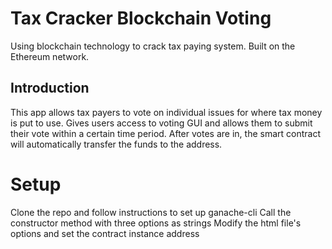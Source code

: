 # Tax Cracker Blockchain Voting 
Using blockchain technology to crack tax paying system. Built on the Ethereum network.

## Introduction
This app allows tax payers to vote on individual issues for where tax money is put to use. Gives users access to voting GUI and allows them to submit their vote within a certain time period. After votes are in, the smart contract will automatically transfer the funds to the address.

# Setup
Clone the repo and follow instructions to set up ganache-cli
Call the constructor method with three options as strings
Modify the html file's options and set the contract instance address
